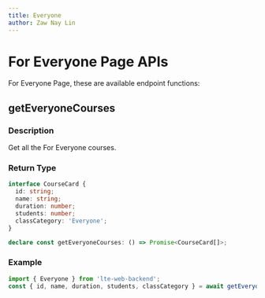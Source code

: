 ```yaml
---
title: Everyone
author: Zaw Nay Lin
---
```


# For Everyone Page APIs

For Everyone Page, these are available endpoint functions:

## getEveryoneCourses

### Description

Get all the For Everyone courses.

### Return Type

```ts
interface CourseCard {
  id: string;
  name: string;
  duration: number;
  students: number;
  classCategory: 'Everyone';
}

declare const getEveryoneCourses: () => Promise<CourseCard[]>;
```

### Example

```ts
import { Everyone } from 'lte-web-backend';
const { id, name, duration, students, classCategory } = await getEveryoneCourses();
```
